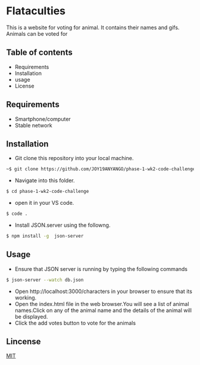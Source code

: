 # Flataculties

This is a website for voting for animal.
It contains their names and gifs.
Animals can be voted for

## Table of contents

* Requirements
* Installation
* usage
* License

## Requirements

* Smartphone/computer
* Stable network

## Installation

* Git clone this repository into your local machine.
```bash
~$ git clone https://github.com/JOY19ANYANGO/phase-1-wk2-code-challenge.git
```
* Navigate into this folder.
```bash
$ cd phase-1-wk2-code-challenge
```
* open it in your VS code.
```bash
$ code .
```
* Install  JSON.server using the followng.
```bash
$ npm install -g  json-server
```

## Usage

* Ensure that JSON server is running by typing the following commands 
```bash
$ json-server --watch db.json
```
* Open http://localhost:3000/characters in your browser to ensure that its working.
* Open the index.html file in the web browser.You will see a list of animal names.Click on any of the animal name and the details of the animal will be displayed.
* Click the add votes button to vote for the animals

## Lincense

[MIT](https://choosealicense.com/licenses/mit/)

